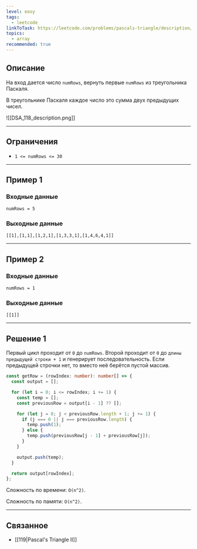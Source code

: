 ```yaml
---
level: easy
tags:
  - leetcode
linkToTask: https://leetcode.com/problems/pascals-triangle/description/
topics:
  - array
recommended: true
---
```

## Описание

На вход дается число `numRows`, вернуть первые `numRows` из треугольника Паскаля.

В треугольнике Паскаля каждое число это сумма двух предыдущих чисел.

![[DSA_118_description.png]]

---
## Ограничения

- `1 <= numRows <= 30`

---
## Пример 1

### Входные данные

```
numRows = 5
```
### Выходные данные

```
[[1],[1,1],[1,2,1],[1,3,3,1],[1,4,6,4,1]]
```

---
## Пример 2

### Входные данные

```
numRows = 1
```
### Выходные данные

```
[[1]]
```

---
## Решение 1

Первый цикл проходит от `0` до `numRows`.
Второй проходит от `0` до `длины предыдущей строки + 1` и генерирует последовательность. Если предыдущей строчки нет, то вместо неё берётся пустой массив.

```typescript
const getRow = (rowIndex: number): number[] => {
  const output = [];

  for (let i = 0; i <= rowIndex; i += 1) {
    const temp = [];
    const previousRow = output[i - 1] ?? [];

    for (let j = 0; j < previousRow.length + 1; j += 1) {
      if (j === 0 || j === previousRow.length) {
        temp.push(1);
      } else {
        temp.push(previousRow[j - 1] + previousRow[j]);
      }
    }

    output.push(temp);
  }

  return output[rowIndex];
};
```

Сложность по времени: `O(n^2)`.

Сложность по памяти: `O(n^2)`.

---
## Связанное

- [[119|Pascal's Triangle II]]
